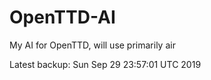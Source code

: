 # OpenTTD-AI
My AI for OpenTTD, will use primarily air

Latest backup: Sun Sep 29 23:57:01 UTC 2019

